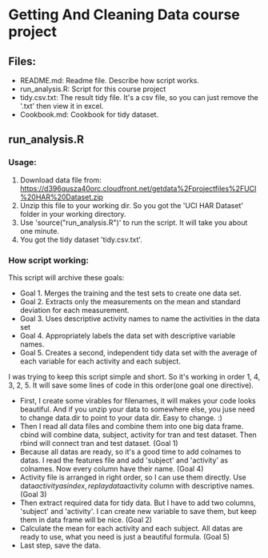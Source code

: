 Getting And Cleaning Data course project
======================

## Files:
* README.md:            Readme file. Describe how script works.
* run_analysis.R:       Script for this course project
* tidy.csv.txt:         The result tidy file. It's a csv file, so you can just remove the '.txt' then view it in excel.
* Cookbook.md:          Cookbook for tidy dataset.

## run_analysis.R
### Usage:
1. Download data file from: https://d396qusza40orc.cloudfront.net/getdata%2Fprojectfiles%2FUCI%20HAR%20Dataset.zip 
2. Unzip this file to your working dir. So you got the 'UCI HAR Dataset' folder in your working directory.
3. Use 'source("run_analysis.R")' to run the script. It will take you about one minute.
4. You got the tidy dataset 'tidy.csv.txt'.

### How script working:
This script will archive these goals:
* Goal 1. Merges the training and the test sets to create one data set.
* Goal 2. Extracts only the measurements on the mean and standard deviation for  each measurement. 
* Goal 3. Uses descriptive activity names to name the activities in the data set
* Goal 4. Appropriately labels the data set with descriptive variable names. 
* Goal 5. Creates a second, independent tidy data set with the average of each variable for each activity and each subject. 

I was trying to keep this script simple and short. So it's working in order 1, 4, 3, 2, 5. It will save some lines of code in this order(one goal one directive).

* First, I create some virables for filenames, it will makes your code looks beautiful. And if you unzip your data to somewhere else, you juse need to change data.dir to point to your data dir. Easy to change. :)
* Then I read all data files and combine them into one big data frame. cbind will combine data, subject, activity for tran and test dataset. Then rbind will connect tran and test dataset. (Goal 1)
* Because all datas are ready, so it's a good time to add colnames to datas. I read the features file and add 'subject' and 'activity' as colnames. Now every column have their name. (Goal 4)
* Activity file is arranged in right order, so I can use them directly. Use data$activity as index, replay data$activity column with descriptive names. (Goal 3)
* Then extract required data for tidy data. But I have to add two columns, 'subject' and 'activity'. I can create new variable to save them, but keep them in data frame will be nice. (Goal 2)
* Calculate the mean for each activity and each subject. All datas are ready to use, what you need is just a beautiful formula. (Goal 5)
* Last step, save the data.
